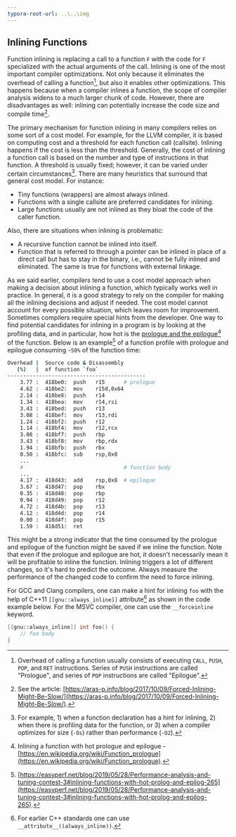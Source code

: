 ```yaml
---
typora-root-url: ..\..\img
---
```


## Inlining Functions

Function inlining is replacing a call to a function `F` with the code for `F` specialized with the actual arguments of the call. Inlining is one of the most important compiler optimizations. Not only because it eliminates the overhead of calling a function[^1], but also it enables other optimizations. This happens because when a compiler inlines a function, the scope of compiler analysis widens to a much larger chunk of code. However, there are disadvantages as well: inlining can potentially increase the code size and compile time[^20].

The primary mechanism for function inlining in many compilers relies on some sort of a cost model. For example, for the LLVM compiler, it is based on computing cost and a threshold for each function call (callsite). Inlining happens if the cost is less than the threshold. Generally, the cost of inlining a function call is based on the number and type of instructions in that function. A threshold is usually fixed; however, it can be varied under certain circumstances[^21]. There are many heuristics that surround that general cost model. For instance: 

* Tiny functions (wrappers) are almost always inlined.
* Functions with a single callsite are preferred candidates for inlining.
* Large functions usually are not inlined as they bloat the code of the caller function.

Also, there are situations when inlining is problematic:

* A recursive function cannot be inlined into itself.
* Function that is referred to through a pointer can be inlined in place of a direct call but has to stay in the binary, i.e., cannot be fully inlined and eliminated. The same is true for functions with external linkage.

As we said earlier, compilers tend to use a cost model approach when making a decision about inlining a function, which typically works well in practice. In general, it is a good strategy to rely on the compiler for making all the inlining decisions and adjust if needed. The cost model cannot account for every possible situation, which leaves room for improvement. Sometimes compilers require special hints from the developer. One way to find potential candidates for inlining in a program is by looking at the profiling data, and in particular, how hot is the [prologue and the epilogue](https://en.wikipedia.org/wiki/Function_prologue)[^19] of the function. Below is an example[^2] of a function profile with prologue and epilogue consuming `~50%` of the function time:

```bash
Overhead |  Source code & Disassembly
   (%)   |  of function `foo`
--------------------------------------------
    3.77 :  418be0:  push   r15	     # prologue
    4.62 :  418be2:  mov    r15d,0x64
    2.14 :  418be8:  push   r14
    1.34 :  418bea:  mov    r14,rsi
    3.43 :  418bed:  push   r13
    3.08 :  418bef:  mov    r13,rdi
    1.24 :  418bf2:  push   r12
    1.14 :  418bf4:  mov    r12,rcx
    3.08 :  418bf7:  push   rbp
    3.43 :  418bf8:  mov    rbp,rdx
    1.94 :  418bfb:  push   rbx
    0.50 :  418bfc:  sub    rsp,0x8
    ...
    #                                # function body
    ...
    4.17 :  418d43:  add    rsp,0x8	 # epilogue
    3.67 :  418d47:  pop    rbx
    0.35 :  418d48:  pop    rbp
    0.94 :  418d49:  pop    r12
    4.72 :  418d4b:  pop    r13
    4.12 :  418d4d:  pop    r14
    0.00 :  418d4f:  pop    r15
    1.59 :  418d51:  ret

```

This might be a strong indicator that the time consumed by the prologue and epilogue of the function might be saved if we inline the function. Note that even if the prologue and epilogue are hot, it doesn't necessarily mean it will be profitable to inline the function. Inlining triggers a lot of different changes, so it's hard to predict the outcome. Always measure the performance of the changed code to confirm the need to force inlining.

For GCC and Clang compilers, one can make a hint for inlining `foo` with the help of C++11 `[[gnu::always_inline]]` attribute[^3] as shown in the code example below. For the MSVC compiler, one can use the `__forceinline` keyword.

```cpp
[[gnu::always_inline]] int foo() {
    // foo body
}
```

[^1]: Overhead of calling a function usually consists of executing `CALL`, `PUSH`, `POP`, and `RET` instructions. Series of `PUSH` instructions are called "Prologue", and series of `POP` instructions are called "Epilogue".
[^2]: [https://easyperf.net/blog/2019/05/28/Performance-analysis-and-tuning-contest-3#inlining-functions-with-hot-prolog-and-epilog-265](https://easyperf.net/blog/2019/05/28/Performance-analysis-and-tuning-contest-3#inlining-functions-with-hot-prolog-and-epilog-265).
[^3]: For earlier C++ standards one can use `__attribute__((always_inline))`. 
[^19]: Inlining a function with hot prologue and epilogue - [https://en.wikipedia.org/wiki/Function_prologue](https://en.wikipedia.org/wiki/Function_prologue).
[^20]: See the article: [https://aras-p.info/blog/2017/10/09/Forced-Inlining-Might-Be-Slow/](https://aras-p.info/blog/2017/10/09/Forced-Inlining-Might-Be-Slow/).
[^21]: For example, 1) when a function declaration has a hint for inlining, 2) when there is profiling data for the function, or 3) when a compiler optimizes for size (`-Os`) rather than performance (`-O2`).
